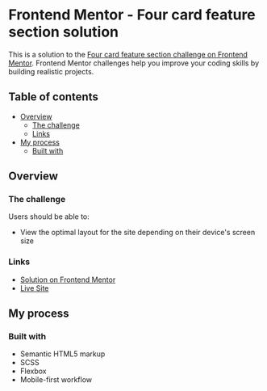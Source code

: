 # Frontend Mentor - Four card feature section solution

This is a solution to the [Four card feature section challenge on Frontend Mentor](https://www.frontendmentor.io/challenges/four-card-feature-section-weK1eFYK). Frontend Mentor challenges help you improve your coding skills by building realistic projects.

## Table of contents

- [Overview](#overview)
  - [The challenge](#the-challenge)
  - [Links](#links)
- [My process](#my-process)
  - [Built with](#built-with)

## Overview

### The challenge

Users should be able to:

- View the optimal layout for the site depending on their device's screen size

### Links

- [Solution on Frontend Mentor](https://www.frontendmentor.io/solutions/card-feature-section-htmlscss-RZn-cVjxhD)
- [Live Site](https://dudeldups.github.io/FM-four-card-feature-section/)

## My process

### Built with

- Semantic HTML5 markup
- SCSS
- Flexbox
- Mobile-first workflow
